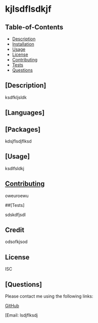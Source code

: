 
  # kjlsdflsdkjf

  ## Table-of-Contents

  * [Description](#description)
  * [Installation](#installation)
  * [Usage](#usage)
  * [License](#license)
  * [Contributing](#contributing)
  * [Tests](#tests)
  * [Questions](#questions)

  ## [Description]

  ksdfkljsldk

  ## [Languages]

  


## [Packages]

kdsjflsdjflksd

## [Usage]

ksdlfsldkj

## [Contributing](#table-of-contents)

oweuroewu

##[Tests]

sdskdfjsdl

## Credit
odsofkjsod

## License

ISC

## [Questions]

Please contact me using the following links:

[GitHub](https://github.com/lsdjflsd)

[Email: lsdjflksdj
